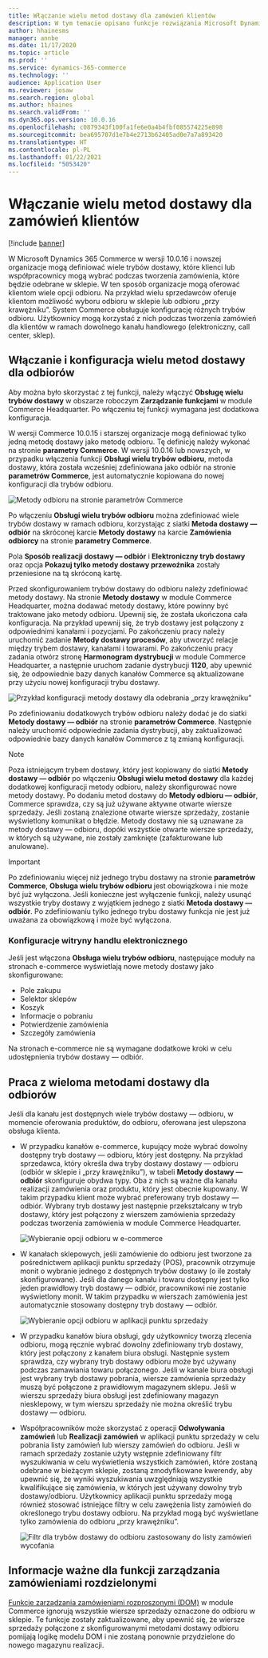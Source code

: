 ```yaml
---
title: Włączanie wielu metod dostawy dla zamówień klientów
description: W tym temacie opisano funkcje rozwiązania Microsoft Dynamics 365 Commerce, które umożliwiają tworzenie zamówień odbiorcy do odebrania w sklepie.
author: hhainesms
manager: annbe
ms.date: 11/17/2020
ms.topic: article
ms.prod: ''
ms.service: dynamics-365-commerce
ms.technology: ''
audience: Application User
ms.reviewer: josaw
ms.search.region: global
ms.author: hhaines
ms.search.validFrom: ''
ms.dyn365.ops.version: 10.0.16
ms.openlocfilehash: c0879343f100fa1fe6e0a4b4fbf085574225e898
ms.sourcegitcommit: bea695707d1e7b4e2713b62405ad0e7a7a893420
ms.translationtype: HT
ms.contentlocale: pl-PL
ms.lasthandoff: 01/22/2021
ms.locfileid: "5053420"
---
```

# <a name="enable-multiple-pickup-delivery-modes-for-customer-orders"></a>Włączanie wielu metod dostawy dla zamówień klientów

[!include [banner](includes/banner.md)]


W Microsoft Dynamics 365 Commerce w wersji 10.0.16 i nowszej organizacje mogą definiować wiele trybów dostawy, które klienci lub współpracownicy mogą wybrać podczas tworzenia zamówienia, które będzie odebrane w sklepie. W ten sposób organizacje mogą oferować klientom wiele opcji odbioru. Na przykład wielu sprzedawców oferuje klientom możliwość wyboru odbioru w sklepie lub odbioru „przy krawężniku”. System Commerce obsługuje konfigurację różnych trybów odbioru. Użytkownicy mogą korzystać z nich podczas tworzenia zamówień dla klientów w ramach dowolnego kanału handlowego (elektroniczny, call center, sklep).

## <a name="enable-and-configure-pickup-delivery-modes"></a>Włączanie i konfiguracja wielu metod dostawy dla odbiorów

Aby można było skorzystać z tej funkcji, należy włączyć **Obsługę wielu trybów dostawy** w obszarze roboczym **Zarządzanie funkcjami** w module Commerce Headquarter. Po włączeniu tej funkcji wymagana jest dodatkowa konfiguracja.

W wersji Commerce 10.0.15 i starszej organizacje mogą definiować tylko jedną metodę dostawy jako metodę odbioru. Tę definicję należy wykonać na stronie **parametry Commerce**. W wersji 10.0.16 lub nowszych, w przypadku włączenia funkcji **Obsługi wielu trybów odbioru**, metoda dostawy, która została wcześniej zdefiniowana jako odbiór na stronie **parametrów Commerce**, jest automatycznie kopiowana do nowej konfiguracji dla trybów odbioru.

![Metody odbioru na stronie parametrów Commerce](media/multiplepickupparameter.png)

Po włączeniu **Obsługi wielu trybów odbioru** można zdefiniować wiele trybów dostawy w ramach odbioru, korzystając z siatki **Metoda dostawy — odbiór** na skróconej karcie **Metody dostawy** na karcie **Zamówienia odbiorcy** na stronie **parametry Commerce**.

Pola **Sposób realizacji dostawy — odbiór** i **Elektroniczny tryb dostawy** oraz opcja **Pokazuj tylko metody dostawy przewoźnika** zostały przeniesione na tą skróconą kartę.

Przed skonfigurowaniem trybów dostawy do odbioru należy zdefiniować metody dostawy. Na stronie **Metody dostawy** w module Commerce Headquarter, można dodawać metody dostawy, które powinny być traktowane jako metody odbioru. Upewnij się, że została ukończona cała konfiguracja. Na przykład upewnij się, że tryb dostawy jest połączony z odpowiednimi kanałami i pozycjami. Po zakończeniu pracy należy uruchomić zadanie **Metody dostawy procesów**, aby utworzyć relacje między trybem dostawy, kanałami i towarami. Po zakończeniu pracy zadania otwórz stronę **Harmonogram dystrybucji** w module Commerce Headquarter, a następnie uruchom zadanie dystrybucji **1120**, aby upewnić się, że odpowiednie bazy danych kanałów Commerce są aktualizowane przy użyciu nowej konfiguracji trybu dostawy.

![Przykład konfiguracji metody dostawy dla odebrania „przy krawężniku”](media/pickupmodes.png)

Po zdefiniowaniu dodatkowych trybów odbioru należy dodać je do siatki **Metody dostawy — odbiór** na stronie **parametrów Commerce**. Następnie należy uruchomić odpowiednie zadania dystrybucji, aby zaktualizować odpowiednie bazy danych kanałów Commerce z tą zmianą konfiguracji.

> [!NOTE]
> Poza istniejącym trybem dostawy, który jest kopiowany do siatki **Metody dostawy — odbiór** po włączeniu **Obsługi wielu metod dostawy** dla każdej dodatkowej konfiguracji metody odbioru, należy skonfigurować nowe metody dostawy. Po dodaniu metod dostawy do **Metody odbioru — odbiór**, Commerce sprawdza, czy są już używane aktywne otwarte wiersze sprzedaży. Jeśli zostaną znalezione otwarte wiersze sprzedaży, zostanie wyświetlony komunikat o błędzie. Metody dostawy nie są uznawane za metody dostawy — odbioru, dopóki wszystkie otwarte wiersze sprzedaży, w których są używane, nie zostały zamknięte (zafakturowane lub anulowane).

> [!IMPORTANT]
> Po zdefiniowaniu więcej niż jednego trybu dostawy na stronie **parametrów Commerce**, **Obsługa wielu trybów odbioru** jest obowiązkowa i nie może być już wyłączona. Jeśli konieczne jest wyłączenie funkcji, należy usunąć wszystkie tryby dostawy z wyjątkiem jednego z siatki **Metoda dostawy — odbiór**. Po zdefiniowaniu tylko jednego trybu dostawy funkcja nie jest już uważana za obowiązkową i może być wyłączona.

### <a name="e-commerce-site-configurations"></a>Konfiguracje witryny handlu elektronicznego

Jeśli jest włączona **Obsługa wielu trybów odbioru**, następujące moduły na stronach e-commerce wyświetlają nowe metody dostawy jako skonfigurowane:

- Pole zakupu
- Selektor sklepów
- Koszyk
- Informacje o pobraniu
- Potwierdzenie zamówienia
- Szczegóły zamówienia

Na stronach e-commerce nie są wymagane dodatkowe kroki w celu udostępnienia trybów dostawy — odbiór.

## <a name="work-with-multiple-pickup-delivery-modes"></a>Praca z wieloma metodami dostawy dla odbiorów

Jeśli dla kanału jest dostępnych wiele trybów dostawy — odbioru, w momencie oferowania produktów, do odbioru, oferowana jest ulepszona obsługa klienta. 

- W przypadku kanałów e-commerce, kupujący może wybrać dowolny dostępny tryb dostawy — odbioru, który jest dostępny. Na przykład sprzedawca, który określa dwa tryby dostawy dostawy — odbioru (odbiór w sklepie i „przy krawężniku”), w tabeli **Metody dostawy — odbiór** skonfiguruje obydwa typy. Oba z nich są ważne dla kanału realizacji zamówienia oraz produktu, który jest obecnie kupowany. W takim przypadku klient może wybrać preferowany tryb dostawy — odbiór. Wybrany tryb dostawy jest następnie przekształcany w tryb dostawy, który jest połączony z wierszem zamówienia sprzedaży podczas tworzenia zamówienia w module Commerce Headquarter.

    ![Wybieranie opcji odbioru w e-commerce](media/pickupecommerce.png)

- W kanałach sklepowych, jeśli zamówienie do odbioru jest tworzone za pośrednictwem aplikacji punktu sprzedaży (POS), pracownik otrzymuje monit o wybranie jednego z dostępnych trybów dostawy (o ile zostały skonfigurowane). Jeśli dla danego kanału i towaru dostępny jest tylko jeden prawidłowy tryb dostawy — odbiór, pracownikowi nie zostanie wyświetlony monit. W takim przypadku w wierszach zamówienia jest automatycznie stosowany dostępny tryb dostawy — odbiór.

    ![Wybieranie opcji odbioru w aplikacji punktu sprzedaży](media/pickuppos.png)

- W przypadku kanałów biura obsługi, gdy użytkownicy tworzą zlecenia odbioru, mogą ręcznie wybrać dowolny zdefiniowany tryb dostawy, który jest połączony z kanałem biura obsługi. Następnie system sprawdza, czy wybrany tryb dostawy odbioru może być używany podczas zamawiania towaru połączonego. Jeśli w kanale biura obsługi jest wybrany tryb dostawy pobrania, wiersze zamówienia sprzedaży muszą być połączone z prawidłowym magazynem sklepu. Jeśli w wierszu sprzedaży biura obsługi jest zdefiniowany magazyn niesklepowy, w tym wierszu sprzedaży nie można określić trybu dostawy — odbioru.
- Współpracowników może skorzystać z operacji **Odwoływania zamówień** lub **Realizacji zamówień** w aplikacji punktu sprzedaży w celu pobrania listy zamówień lub wierszy zamówień do odbioru. Jeśli w ramach sprzedaży zostanie użyty wstępnie zdefiniowany filtr wyszukiwania w celu wyświetlenia wszystkich zamówień, które zostaną odebrane w bieżącym sklepie, zostaną zmodyfikowane kwerendy, aby upewnić się, że wyniki wyszukiwania uwzględniają wszystkie kwalifikujące się zamówienia, w których jest używany dowolny tryb dostawy/odbioru. Użytkownicy aplikacji punktu sprzedaży mogą również stosować istniejące filtry w celu zawężenia listy zamówień do określonego trybu dostawy odbioru. Na przykład mogą być wyświetlane tylko zamówienia do odbioru „przy krawężniku”.

    ![Filtr dla trybów dostawy do odbioru zastosowany do listy zamówień wycofania](media/pickuprecallorder.png)

## <a name="considerations-for-distributed-order-management"></a>Informacje ważne dla funkcji zarządzania zamówieniami rozdzielonymi

[Funkcje zarządzania zamówieniami rozproszonymi (DOM)](https://docs.microsoft.com/dynamics365/commerce/dom) w module Commerce ignorują wszystkie wiersze sprzedaży oznaczone do odbioru w sklepie. Te funkcje zostały zaktualizowane, aby upewnić się, że wiersze sprzedaży połączone z skonfigurowanymi metodami dostawy odbioru pomijają logikę modelu DOM i nie zostaną ponownie przydzielone do nowego magazynu realizacji.

